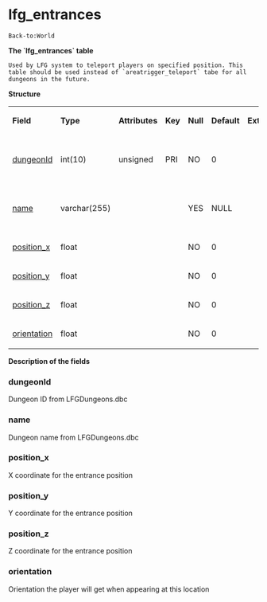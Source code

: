 # lfg\_entrances

`Back-to:World`

**The \`lfg\_entrances\` table**

`` Used by LFG system to teleport players on specified position. This table should be used instead of `areatrigger_teleport` tabe for all dungeons in the future. ``

**Structure**

<table>
<colgroup>
<col width="12%" />
<col width="12%" />
<col width="12%" />
<col width="12%" />
<col width="12%" />
<col width="12%" />
<col width="12%" />
<col width="12%" />
</colgroup>
<tbody>
<tr class="odd">
<td><p><strong>Field</strong></p></td>
<td><p><strong>Type</strong></p></td>
<td><p><strong>Attributes</strong></p></td>
<td><p><strong>Key</strong></p></td>
<td><p><strong>Null</strong></p></td>
<td><p><strong>Default</strong></p></td>
<td><p><strong>Extra</strong></p></td>
<td><p><strong>Comment</strong></p></td>
</tr>
<tr class="even">
<td><p><a href="#lfg_entrances-dungeonId">dungeonId</a></p></td>
<td><p>int(10)</p></td>
<td><p>unsigned</p></td>
<td><p>PRI</p></td>
<td><p>NO</p></td>
<td><p>0</p></td>
<td><p> </p></td>
<td><p>Dungeon entry from dbc</p></td>
</tr>
<tr class="odd">
<td><p><a href="#lfg_entrances-name">name</a></p></td>
<td><p>varchar(255)</p></td>
<td><p> </p></td>
<td><p> </p></td>
<td><p>YES</p></td>
<td><p>NULL</p></td>
<td><p> </p></td>
<td><p>Dungeon name from dbc</p></td>
</tr>
<tr class="even">
<td><p><a href="#lfg_entrances-position_x">position_x</a></p></td>
<td><p>float</p></td>
<td><p> </p></td>
<td><p> </p></td>
<td><p>NO</p></td>
<td><p>0</p></td>
<td><p> </p></td>
<td><p> </p></td>
</tr>
<tr class="odd">
<td><p><a href="#lfg_entrances-position_y">position_y</a></p></td>
<td><p>float</p></td>
<td><p> </p></td>
<td><p> </p></td>
<td><p>NO</p></td>
<td><p>0</p></td>
<td><p> </p></td>
<td> </td>
</tr>
<tr class="even">
<td><p><a href="#lfg_entrances-position_z">position_z</a></p></td>
<td><p>float</p></td>
<td><p> </p></td>
<td><p> </p></td>
<td><p>NO</p></td>
<td><p>0</p></td>
<td><p> </p></td>
<td> </td>
</tr>
<tr class="odd">
<td><p><a href="#lfg_entrances-orientation">orientation</a></p></td>
<td><p>float</p></td>
<td><p> </p></td>
<td><p> </p></td>
<td><p>NO</p></td>
<td><p>0</p></td>
<td><p> </p></td>
<td><p> </p></td>
</tr>
</tbody>
</table>

**Description of the fields**

### dungeonId

Dungeon ID from LFGDungeons.dbc

### name

Dungeon name from LFGDungeons.dbc

### position\_x

X coordinate for the entrance position

### position\_y

Y coordinate for the entrance position

### position\_z

Z coordinate for the entrance position

### orientation

Orientation the player will get when appearing at this location
